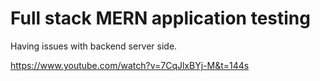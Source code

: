 # Full stack MERN application testing

Having issues with backend server side.

https://www.youtube.com/watch?v=7CqJlxBYj-M&t=144s
